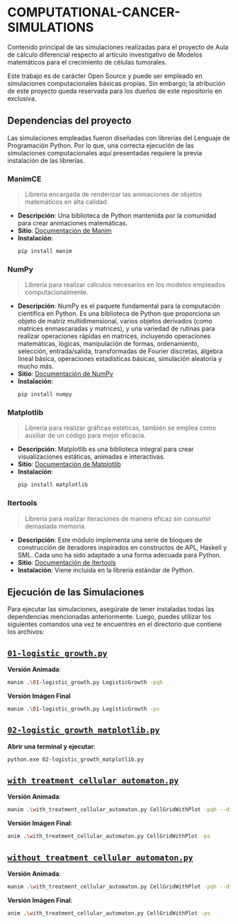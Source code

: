 # COMPUTATIONAL-CANCER-SIMULATIONS

Contenido principal de las simulaciones realizadas para el proyecto de Aula de cálculo diferencial respecto al artículo investigativo de Modelos matemáticos para el crecimiento de células tumorales.

Este trabajo es de carácter Open Source y puede ser empleado en simulaciones computacionales básicas propias. Sin embargo; la atribución de este proyecto queda reservada para los dueños de este repositorio en exclusiva.

## Dependencias del proyecto

Las simulaciones empleadas fueron diseñadas con librerías del Lenguaje de Programación Python. Por lo que, una correcta ejecución de las simulaciones computacionales aquí presentadas requiere la previa instalación de las librerías.

### ManimCE
> Librería encargada de renderizar las animaciones de objetos matemáticos en alta calidad.
- **Descripción**: Una biblioteca de Python mantenida por la comunidad para crear animaciones matemáticas.
- **Sitio**: [Documentación de Manim](https://docs.manim.community/en/stable/installation.html)
- **Instalación**: 
    ```bash
    pip install manim
    ```

### NumPy
> Librería para realizar cálculos necesarios en los modelos empleados computacionalmente.
- **Descripción**: NumPy es el paquete fundamental para la computación científica en Python. Es una biblioteca de Python que proporciona un objeto de matriz multidimensional, varios objetos derivados (como matrices enmascaradas y matrices), y una variedad de rutinas para realizar operaciones rápidas en matrices, incluyendo operaciones matemáticas, lógicas, manipulación de formas, ordenamiento, selección, entrada/salida, transformadas de Fourier discretas, álgebra lineal básica, operaciones estadísticas básicas, simulación aleatoria y mucho más.
- **Sitio**: [Documentación de NumPy](https://numpy.org/doc/)
- **Instalación**: 
    ```bash
    pip install numpy
    ```

### Matplotlib
> Librería para realizar gráficas estéticas, también se emplea como auxiliar de un código para mejor eficacia.
- **Descripción**: Matplotlib es una biblioteca integral para crear visualizaciones estáticas, animadas e interactivas.
- **Sitio**: [Documentación de Matplotlib](https://matplotlib.org/stable/index.html)
- **Instalación**: 
    ```bash
    pip install matplotlib
    ```

### Itertools
> Librería para realizar iteraciones de manera eficaz sin consumir demasiada memoria.
- **Descripción**: Este módulo implementa una serie de bloques de construcción de iteradores inspirados en constructos de APL, Haskell y SML. Cada uno ha sido adaptado a una forma adecuada para Python.
- **Sitio**: [Documentación de Itertools](https://docs.python.org/3/library/itertools.html)
- **Instalación**: Viene incluida en la librería estándar de Python.

## Ejecución de las Simulaciones
Para ejecutar las simulaciones, asegúrate de tener instaladas todas las dependencias mencionadas anteriormente. Luego, puedes utilizar los siguientes comandos una vez te encuentres en el directorio que contiene los archivos:


## [`01-logistic_growth.py`](https://github.com/xRedDev/COMPUTATIONAL-CANCER-SIMULATIONS/blob/main/01-logistic_growth.py)
**Versión Animada**:
```bash
manim .\01-logistic_growth.py LogisticGrowth -pqh
```

**Versión Imágen Final**
```bash
manim .\01-logistic_growth.py LogisticGrowth -ps
```

## [`02-logistic_growth_matplotlib.py`](https://github.com/xRedDev/COMPUTATIONAL-CANCER-SIMULATIONS/blob/main/01-logistic_growth.py)
**Abrir una terminal y ejecutar**:
```bash
python.exe 02-logistic_growth_matplotlib.py
```

## [`with_treatment_cellular_automaton.py`](https://github.com/xRedDev/COMPUTATIONAL-CANCER-SIMULATIONS/blob/main/with_treatment_cellular_automaton.py)
**Versión Animada**:
```bash
manim .\with_treatment_cellular_automaton.py CellGridWithPlot -pqh --disable_caching
```


**Versión Imágen Final**:
```bash
anim .\with_treatment_cellular_automaton.py CellGridWithPlot -ps
```

## [`without_treatment_cellular_automaton.py`](https://github.com/xRedDev/COMPUTATIONAL-CANCER-SIMULATIONS/blob/main/without_treatment_cellular_automaton.py)
**Versión Animada**:
```bash
manim .\with_treatment_cellular_automaton.py CellGridWithPlot -pqh --disable_caching
```


**Versión Imágen Final**:
```bash
anim .\with_treatment_cellular_automaton.py CellGridWithPlot -ps
```

